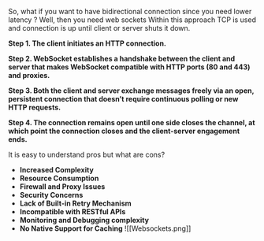So, what if you want to have bidirectional connection since you need lower latency ?
Well, then you need web sockets
Within this approach TCP is used and connection is up until client or server shuts it down.

**Step 1. The client initiates an HTTP connection.**

**Step 2. WebSocket establishes a handshake between the client and server that makes WebSocket compatible with HTTP ports (80 and 443) and proxies.**

**Step 3. Both the client and server exchange messages freely via an open, persistent connection that doesn’t require continuous polling or new HTTP requests.**

**Step 4. The connection remains open until one side closes the channel, at which point the connection closes and the client-server engagement ends.**

It is easy to understand pros but what are cons?
- **Increased Complexity**
- **Resource Consumption**
- **Firewall and Proxy Issues**
- **Security Concerns**
- **Lack of Built-in Retry Mechanism**
- **Incompatible with RESTful APIs**
- **Monitoring and Debugging complexity**
- **No Native Support for Caching**
![[Websockets.png]]
